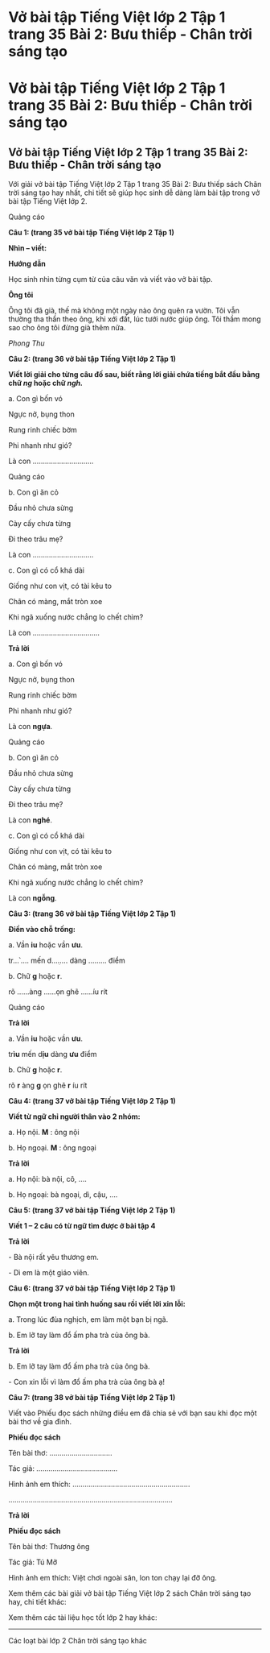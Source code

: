 # Vở bài tập Tiếng Việt lớp 2 Tập 1 trang 35 Bài 2: Bưu thiếp - Chân trời sáng tạo

# Vở bài tập Tiếng Việt lớp 2 Tập 1 trang 35 Bài 2: Bưu thiếp - Chân trời sáng tạo

## Vở bài tập Tiếng Việt lớp 2 Tập 1 trang 35 Bài 2: Bưu thiếp - Chân trời sáng tạo

Với giải vở bài tập Tiếng Việt lớp 2 Tập 1 trang 35 Bài 2: Bưu thiếp sách Chân trời sáng tạo hay nhất, chi tiết sẽ giúp học sinh dễ dàng làm bài tập trong vở bài tập Tiếng Việt lớp 2.

Quảng cáo

**Câu 1: (trang 35 vở bài tập Tiếng Việt lớp 2 Tập 1)**

**Nhìn – viết:**

**Hướng dẫn**

Học sinh nhìn từng cụm từ của câu văn và viết vào vở bài tập.

**Ông tôi**

Ông tôi đã già, thế mà không một ngày nào ông quên ra vườn. Tôi vẫn thường tha thẩn theo ông, khi xới đất, lúc tưới nước giúp ông. Tôi thầm mong sao cho ông tôi đừng già thêm nữa. 

_Phong Thu_

**Câu 2: (trang 36 vở bài tập Tiếng Việt lớp 2 Tập 1)**

**Viết lời giải cho từng câu đố sau, biết rằng lời giải chứa tiếng bắt đầu bằng chữ _ng_ hoặc chữ _ngh._**

a. Con gì bốn vó

Ngực nở, bụng thon

Rung rinh chiếc bờm

Phi nhanh như gió?

Là con …………………………

Quảng cáo

b. Con gì ăn cỏ

Đầu nhỏ chưa sừng

Cày cấy chưa từng

Đi theo trâu mẹ?

Là con …………………………

c. Con gì có cổ khá dài

Giống như con vịt, có tài kêu to

Chân có màng, mắt tròn xoe

Khi ngã xuống nước chẳng lo chết chìm?

Là con ……………………………

**Trả lời**

a. Con gì bốn vó

Ngực nở, bụng thon

Rung rinh chiếc bờm

Phi nhanh như gió?

Là con **ngựa**.

Quảng cáo

b. Con gì ăn cỏ

Đầu nhỏ chưa sừng

Cày cấy chưa từng

Đi theo trâu mẹ?

Là con **nghé**.

c. Con gì có cổ khá dài

Giống như con vịt, có tài kêu to

Chân có màng, mắt tròn xoe

Khi ngã xuống nước chẳng lo chết chìm?

Là con **ngỗng**.

**Câu 3: (trang 36 vở bài tập Tiếng Việt lớp 2 Tập 1)**

**Điền vào chỗ trống:**

a. Vần **iu** hoặc vần **ưu**.

tr…՝…. mến d….ׅ…. dàng ……… điểm

b. Chữ **g** hoặc **r**.

rõ ……àng ……ọn ghẽ ……íu rít

Quảng cáo

**Trả lời**

a. Vần **iu** hoặc vần **ưu**.

tr**ìu** mến d**ịu** dàng **ưu** điểm

b. Chữ **g** hoặc **r**.

rõ **r** àng **g** ọn ghẽ **r** íu rít

**Câu 4: (trang 37 vở bài tập Tiếng Việt lớp 2 Tập 1)**

**Viết từ ngữ chỉ người thân vào 2 nhóm:**

a. Họ nội. **M** : ông nội

b. Họ ngoại. **M** : ông ngoại

**Trả lời**

a. Họ nội: bà nội, cô, ….

b. Họ ngoại: bà ngoại, dì, cậu, ….

**Câu 5: (trang 37 vở bài tập Tiếng Việt lớp 2 Tập 1)**

**Viết 1 – 2 câu có từ ngữ tìm được ở bài tập 4**

**Trả lời**

\- Bà nội rất yêu thương em.

\- Dì em là một giáo viên.

**Câu 6: (trang 37 vở bài tập Tiếng Việt lớp 2 Tập 1)**

**Chọn một trong hai tình huống sau rồi viết lời xin lỗi:**

a. Trong lúc đùa nghịch, em làm một bạn bị ngã.

b. Em lỡ tay làm đổ ấm pha trà của ông bà.

**Trả lời**

b. Em lỡ tay làm đổ ấm pha trà của ông bà.

\- Con xin lỗi vì làm đổ ấm pha trà của ông bà ạ!

**Câu 7: (trang 38 vở bài tập Tiếng Việt lớp 2 Tập 1)**

Viết vào Phiếu đọc sách những điều em đã chia sẻ với bạn sau khi đọc một bài thơ về gia đình.

**Phiếu đọc sách**

Tên bài thơ: ………………………….

Tác giả: ………………………………….

Hình ảnh em thích: ………………………………………………….

………………………………………………………………………

**Trả lời**

**Phiếu đọc sách**

Tên bài thơ: Thương ông

Tác giả: Tú Mỡ

Hình ảnh em thích: Việt chơi ngoài sân, lon ton chạy lại đỡ ông.

Xem thêm các bài giải vở bài tập Tiếng Việt lớp 2 sách Chân trời sáng tạo hay, chi tiết khác:

Xem thêm các tài liệu học tốt lớp 2 hay khác:

* * *

Các loạt bài lớp 2 Chân trời sáng tạo khác
